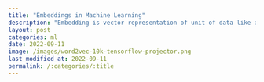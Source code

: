 ```yaml
---
title: "Embeddings in Machine Learning"
description: "Embedding is vector representation of unit of data like a word, image, document, or an user."
layout: post
categories: ml
date: 2022-09-11
image: /images/word2vec-10k-tensorflow-projector.png
last_modified_at: 2022-09-11 
permalink: /:categories/:title
---
```


